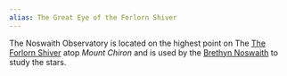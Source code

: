 ```yaml
---
alias: The Great Eye of the Forlorn Shiver
---
```


The Noswaith Observatory is located on the highest point on The [The Forlorn Shiver](The%20Forlorn%20Shiver.md) atop *Mount Chiron* and is used by the [Brethyn Noswaith](../../../../Groups/Brethyn%20Noswaith.md) to study the stars.
